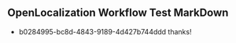 ## OpenLocalization Workflow Test MarkDown
* b0284995-bc8d-4843-9189-4d427b744ddd 
thanks!<!--HONumber=Mar16_HO2-->
